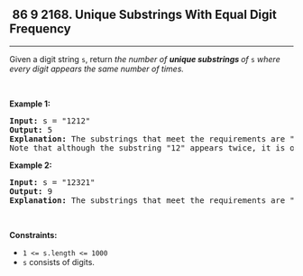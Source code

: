 <h2> 86 9
2168. Unique Substrings With Equal Digit Frequency</h2><hr><div>Given a digit string <code>s</code>, return <em>the number of <strong>unique substrings </strong>of </em><code>s</code><em> where every digit appears the same number of times.</em>
<p>&nbsp;</p>
<p><strong class="example">Example 1:</strong></p>

<pre><strong>Input:</strong> s = "1212"
<strong>Output:</strong> 5
<strong>Explanation:</strong> The substrings that meet the requirements are "1", "2", "12", "21", "1212".
Note that although the substring "12" appears twice, it is only counted once.
</pre>

<p><strong class="example">Example 2:</strong></p>

<pre><strong>Input:</strong> s = "12321"
<strong>Output:</strong> 9
<strong>Explanation:</strong> The substrings that meet the requirements are "1", "2", "3", "12", "23", "32", "21", "123", "321".
</pre>

<p>&nbsp;</p>
<p><strong>Constraints:</strong></p>

<ul>
	<li><code>1 &lt;= s.length &lt;= 1000</code></li>
	<li><code>s</code> consists of digits.</li>
</ul>
</div>